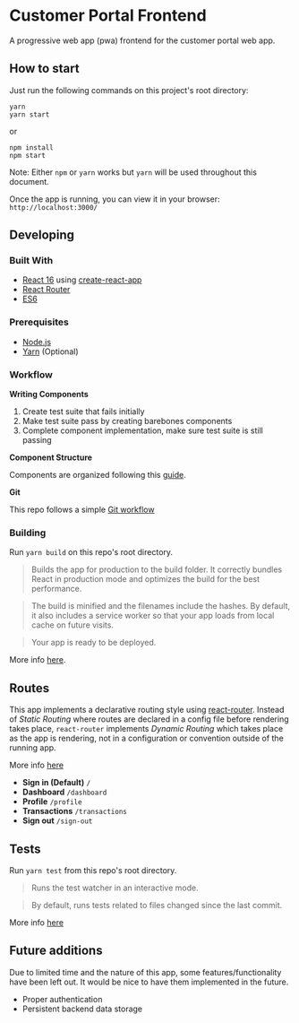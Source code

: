 # Customer Portal Frontend

A progressive web app (pwa) frontend for the customer portal web app.

## How to start

Just run the following commands on this project's root directory:

 ```shell
 yarn
 yarn start
 ```
 
 or
 
 ```shell
 npm install
 npm start
 ```

 Note: Either `npm` or `yarn` works but `yarn` will be used throughout this document.

 Once the app is running, you can view it in your browser: `http://localhost:3000/`

## Developing

### Built With
* [React 16](https://reactjs.org/) using [create-react-app](https://github.com/facebookincubator/create-react-app)
* [React Router](https://github.com/ReactTraining/react-router)
* [ES6](https://www.ecma-international.org/ecma-262/6.0/)

### Prerequisites
* [Node.js](https://nodejs.org/en/)
* [Yarn](https://yarnpkg.com/en/) (Optional)

### Workflow

**Writing Components**

1. Create test suite that fails initially
2. Make test suite pass by creating barebones components
3. Complete component implementation, make sure test suite is still passing

**Component Structure**

Components are organized following this [guide](https://medium.com/@alexmngn/how-to-better-organize-your-react-applications-2fd3ea1920f1).

**Git**

This repo follows a simple [Git workflow](https://www.atlassian.com/blog/git/simple-git-workflow-simple)

### Building

Run `yarn build` on this repo's root directory.

> Builds the app for production to the build folder. It correctly bundles React in production mode and optimizes the build for the best performance.

> The build is minified and the filenames include the hashes. By default, it also includes a service worker so that your app loads from local cache on future visits.

> Your app is ready to be deployed.

More info [here](https://github.com/facebookincubator/create-react-app#npm-run-build-or-yarn-build).

## Routes

This app implements a declarative routing style using [react-router](https://github.com/ReactTraining/react-router). Instead of _Static Routing_ where routes are declared in a config file before rendering takes place, `react-router` implements _Dynamic Routing_ which takes place as the app is rendering, not in a configuration or convention outside of the running app. 

More info [here](https://reacttraining.com/react-router/core/guides/philosophy)

* **Sign in (Default)** `/`
* **Dashboard** `/dashboard`
* **Profile** `/profile`    
* **Transactions** `/transactions`
* **Sign out** `/sign-out`   

## Tests

Run `yarn test` from this repo's root directory.

> Runs the test watcher in an interactive mode.

> By default, runs tests related to files changed since the last commit.

More info [here](https://github.com/facebookincubator/create-react-app/blob/master/packages/react-scripts/template/README.md#running-tests)

## Future additions

Due to limited time and the nature of this app, some features/functionality have been left out. It would be nice to have them implemented in the future.

* Proper authentication
* Persistent backend data storage